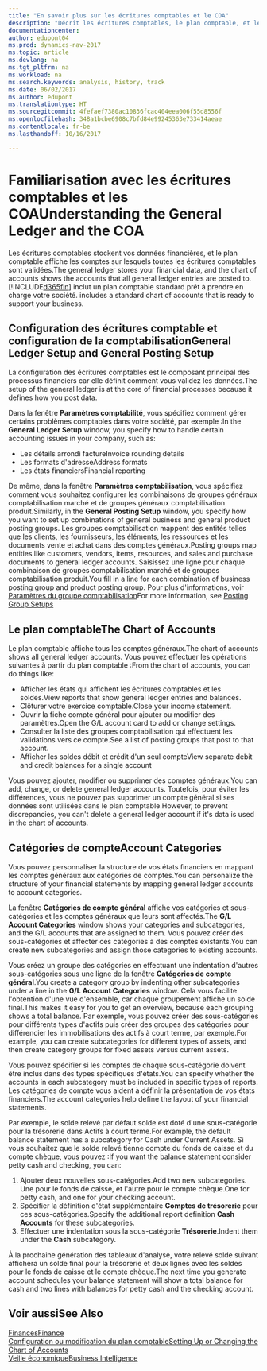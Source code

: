 ```yaml
---
title: "En savoir plus sur les écritures comptables et le COA"
description: "Décrit les écritures comptables, le plan comptable, et les catégories de compte."
documentationcenter: 
author: edupont04
ms.prod: dynamics-nav-2017
ms.topic: article
ms.devlang: na
ms.tgt_pltfrm: na
ms.workload: na
ms.search.keywords: analysis, history, track
ms.date: 06/02/2017
ms.author: edupont
ms.translationtype: HT
ms.sourcegitcommit: 4fefaef7380ac10836fcac404eea006f55d8556f
ms.openlocfilehash: 348a1bcbe6908c7bfd84e99245363e733414aeae
ms.contentlocale: fr-be
ms.lasthandoff: 10/16/2017

---
```

# <a name="understanding-the-general-ledger-and-the-coa"></a><span data-ttu-id="728bf-103">Familiarisation avec les écritures comptables et les COA</span><span class="sxs-lookup"><span data-stu-id="728bf-103">Understanding the General Ledger and the COA</span></span>
<span data-ttu-id="728bf-104">Les écritures comptables stockent vos données financières, et le plan comptable affiche les comptes sur lesquels toutes les écritures comptables sont validées.</span><span class="sxs-lookup"><span data-stu-id="728bf-104">The general ledger stores your financial data, and the chart of accounts shows the accounts that all general ledger entries are posted to.</span></span> [!INCLUDE[d365fin](includes/d365fin_md.md)]<span data-ttu-id="728bf-105"> inclut un plan comptable standard prêt à prendre en charge votre société.</span><span class="sxs-lookup"><span data-stu-id="728bf-105"> includes a standard chart of accounts that is ready to support your business.</span></span>

## <a name="general-ledger-setup-and-general-posting-setup"></a><span data-ttu-id="728bf-106">Configuration des écritures comptable et configuration de la comptabilisation</span><span class="sxs-lookup"><span data-stu-id="728bf-106">General Ledger Setup and General Posting Setup</span></span>
<span data-ttu-id="728bf-107">La configuration des écritures comptables est le composant principal des processus financiers car elle définit comment vous validez les données.</span><span class="sxs-lookup"><span data-stu-id="728bf-107">The setup of the general ledger is at the core of financial processes because it defines how you post data.</span></span>  

<span data-ttu-id="728bf-108">Dans la fenêtre **Paramètres comptabilité**, vous spécifiez comment gérer certains problèmes comptables dans votre société, par exemple :</span><span class="sxs-lookup"><span data-stu-id="728bf-108">In the **General Ledger Setup** window, you specify how to handle certain accounting issues in your company, such as:</span></span>  

* <span data-ttu-id="728bf-109">Les détails arrondi facture</span><span class="sxs-lookup"><span data-stu-id="728bf-109">Invoice rounding details</span></span>  
* <span data-ttu-id="728bf-110">Les formats d'adresse</span><span class="sxs-lookup"><span data-stu-id="728bf-110">Address formats</span></span>  
* <span data-ttu-id="728bf-111">Les états financiers</span><span class="sxs-lookup"><span data-stu-id="728bf-111">Financial reporting</span></span>  

<span data-ttu-id="728bf-112">De même, dans la fenêtre **Paramètres comptabilisation**, vous spécifiez comment vous souhaitez configurer les combinaisons de groupes généraux comptabilisation marché et de groupes généraux comptabilisation produit.</span><span class="sxs-lookup"><span data-stu-id="728bf-112">Similarly, in the **General Posting Setup** window, you specify how you want to set up combinations of general business and general product posting groups.</span></span> <span data-ttu-id="728bf-113">Les groupes comptabilisation mappent des entités telles que les clients, les fournisseurs, les éléments, les ressources et les documents vente et achat dans des comptes généraux.</span><span class="sxs-lookup"><span data-stu-id="728bf-113">Posting groups map entities like customers, vendors, items, resources, and sales and purchase documents to general ledger accounts.</span></span> <span data-ttu-id="728bf-114">Saisissez une ligne pour chaque combinaison de groupes comptabilisation marché et de groupes comptabilisation produit.</span><span class="sxs-lookup"><span data-stu-id="728bf-114">You fill in a line for each combination of business posting group and product posting group.</span></span> <span data-ttu-id="728bf-115">Pour plus d'informations, voir [Paramètres du groupe comptabilisation](finance-posting-groups.md)</span><span class="sxs-lookup"><span data-stu-id="728bf-115">For more information, see [Posting Group Setups](finance-posting-groups.md)</span></span>  

## <a name="the-chart-of-accounts"></a><span data-ttu-id="728bf-116">Le plan comptable</span><span class="sxs-lookup"><span data-stu-id="728bf-116">The Chart of Accounts</span></span>
<span data-ttu-id="728bf-117">Le plan comptable affiche tous les comptes généraux.</span><span class="sxs-lookup"><span data-stu-id="728bf-117">The chart of accounts shows all general ledger accounts.</span></span> <span data-ttu-id="728bf-118">Vous pouvez effectuer les opérations suivantes à partir du plan comptable :</span><span class="sxs-lookup"><span data-stu-id="728bf-118">From the chart of accounts, you can do things like:</span></span>  

* <span data-ttu-id="728bf-119">Afficher les états qui affichent les écritures comptables et les soldes.</span><span class="sxs-lookup"><span data-stu-id="728bf-119">View reports that show general ledger entries and balances.</span></span>  
* <span data-ttu-id="728bf-120">Clôturer votre exercice comptable.</span><span class="sxs-lookup"><span data-stu-id="728bf-120">Close your income statement.</span></span>  
* <span data-ttu-id="728bf-121">Ouvrir la fiche compte général pour ajouter ou modifier des paramètres.</span><span class="sxs-lookup"><span data-stu-id="728bf-121">Open the G/L account card to add or change settings.</span></span>  
* <span data-ttu-id="728bf-122">Consulter la liste des groupes comptabilisation qui effectuent les validations vers ce compte.</span><span class="sxs-lookup"><span data-stu-id="728bf-122">See a list of posting groups that post to that account.</span></span>
* <span data-ttu-id="728bf-123">Afficher les soldes débit et crédit d'un seul compte</span><span class="sxs-lookup"><span data-stu-id="728bf-123">View separate debit and credit balances for a single account</span></span>  

<span data-ttu-id="728bf-124">Vous pouvez ajouter, modifier ou supprimer des comptes généraux.</span><span class="sxs-lookup"><span data-stu-id="728bf-124">You can add, change, or delete general ledger accounts.</span></span> <span data-ttu-id="728bf-125">Toutefois, pour éviter les différences, vous ne pouvez pas supprimer un compte général si ses données sont utilisées dans le plan comptable.</span><span class="sxs-lookup"><span data-stu-id="728bf-125">However, to prevent discrepancies, you can't delete a general ledger account if it's data is used in the chart of accounts.</span></span>  

## <a name="account-categories"></a><span data-ttu-id="728bf-126">Catégories de compte</span><span class="sxs-lookup"><span data-stu-id="728bf-126">Account Categories</span></span>
<span data-ttu-id="728bf-127">Vous pouvez personnaliser la structure de vos états financiers en mappant les comptes généraux aux catégories de comptes.</span><span class="sxs-lookup"><span data-stu-id="728bf-127">You can personalize the structure of your financial statements by mapping general ledger accounts to account categories.</span></span>  

<span data-ttu-id="728bf-128">La fenêtre **Catégories de compte général** affiche vos catégories et sous-catégories et les comptes généraux que leurs sont affectés.</span><span class="sxs-lookup"><span data-stu-id="728bf-128">The **G/L Account Categories** window shows your categories and subcategories, and the G/L accounts that are assigned to them.</span></span> <span data-ttu-id="728bf-129">Vous pouvez créer des sous-catégories et affecter ces catégories à des comptes existants.</span><span class="sxs-lookup"><span data-stu-id="728bf-129">You can create new subcategories and assign those categories to existing accounts.</span></span>  

<span data-ttu-id="728bf-130">Vous créez un groupe des catégories en effectuant une indentation d'autres sous-catégories sous une ligne de la fenêtre **Catégories de compte général**.</span><span class="sxs-lookup"><span data-stu-id="728bf-130">You create a category group by indenting other subcategories under a line in the **G/L Account Categories** window.</span></span> <span data-ttu-id="728bf-131">Cela vous facilite l'obtention d'une vue d'ensemble, car chaque groupement affiche un solde final.</span><span class="sxs-lookup"><span data-stu-id="728bf-131">This makes it easy for you to get an overview, because each grouping shows a total balance.</span></span> <span data-ttu-id="728bf-132">Par exemple, vous pouvez créer des sous-catégories pour différents types d'actifs puis créer des groupes des catégories pour différencier les immobilisations des actifs à court terme, par exemple.</span><span class="sxs-lookup"><span data-stu-id="728bf-132">For example, you can create subcategories for different types of assets, and then create category groups for fixed assets versus current assets.</span></span>  

<span data-ttu-id="728bf-133">Vous pouvez spécifier si les comptes de chaque sous-catégorie doivent être inclus dans des types spécifiques d'états.</span><span class="sxs-lookup"><span data-stu-id="728bf-133">You can specify whether the accounts in each subcategory must be included in specific types of reports.</span></span> <span data-ttu-id="728bf-134">Les catégories de compte vous aident à définir la présentation de vos états financiers.</span><span class="sxs-lookup"><span data-stu-id="728bf-134">The account categories help define the layout of your financial statements.</span></span>  

<span data-ttu-id="728bf-135">Par exemple, le solde relevé par défaut solde est doté d'une sous-catégorie pour la trésorerie dans Actifs à court terme.</span><span class="sxs-lookup"><span data-stu-id="728bf-135">For example, the default balance statement has a subcategory for Cash under Current Assets.</span></span> <span data-ttu-id="728bf-136">Si vous souhaitez que le solde relevé tienne compte du fonds de caisse et du compte chèque, vous pouvez :</span><span class="sxs-lookup"><span data-stu-id="728bf-136">If you want the balance statement consider petty cash and checking, you can:</span></span>  

1. <span data-ttu-id="728bf-137">Ajouter deux nouvelles sous-catégories.</span><span class="sxs-lookup"><span data-stu-id="728bf-137">Add two new subcategories.</span></span> <span data-ttu-id="728bf-138">Une pour le fonds de caisse, et l'autre pour le compte chèque.</span><span class="sxs-lookup"><span data-stu-id="728bf-138">One for petty cash, and one for your checking account.</span></span>  
2. <span data-ttu-id="728bf-139">Spécifier la définition d'état supplémentaire **Comptes de trésorerie** pour ces sous-catégories.</span><span class="sxs-lookup"><span data-stu-id="728bf-139">Specify the additional report definition **Cash Accounts** for these subcategories.</span></span>  
3. <span data-ttu-id="728bf-140">Effectuer une indentation sous la sous-catégorie **Trésorerie**.</span><span class="sxs-lookup"><span data-stu-id="728bf-140">Indent them under the **Cash** subcategory.</span></span>  

<span data-ttu-id="728bf-141">À la prochaine génération des tableaux d'analyse, votre relevé solde suivant affichera un solde final pour la trésorerie et deux lignes avec les soldes pour le fonds de caisse et le compte chèque.</span><span class="sxs-lookup"><span data-stu-id="728bf-141">The next time you generate account schedules your balance statement will show a total balance for cash and two lines with balances for petty cash and the checking account.</span></span>  

## <a name="see-also"></a><span data-ttu-id="728bf-142">Voir aussi</span><span class="sxs-lookup"><span data-stu-id="728bf-142">See Also</span></span>
[<span data-ttu-id="728bf-143">Finances</span><span class="sxs-lookup"><span data-stu-id="728bf-143">Finance</span></span>](finance.md)  
[<span data-ttu-id="728bf-144">Configuration ou modification du plan comptable</span><span class="sxs-lookup"><span data-stu-id="728bf-144">Setting Up or Changing the Chart of Accounts</span></span>](finance-setup-chart-accounts.md)  
[<span data-ttu-id="728bf-145">Veille économique</span><span class="sxs-lookup"><span data-stu-id="728bf-145">Business Intelligence</span></span>](bi.md)  


